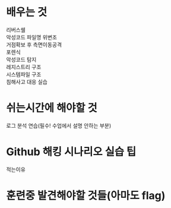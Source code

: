 # 배우는 것  
리버스쉘  
악성코드 파일명 위변조  
거점확보 후 측면이동공격  
포렌식  
악성코드 탐지  
레지스트리 구조   
시스템파일 구조  
침해사고 대응 실습  
  
# 쉬는시간에 해야할 것  
로그 분석 연습(필수! 수업에서 설명 안하는 부분)  
  
# Github 해킹 시나리오 실습 팁  
적는이유  
>

# 훈련중 발견해야할 것들(아마도 flag)  
>

